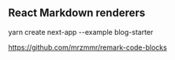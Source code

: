 ## React Markdown renderers



yarn create next-app --example blog-starter

https://github.com/mrzmmr/remark-code-blocks